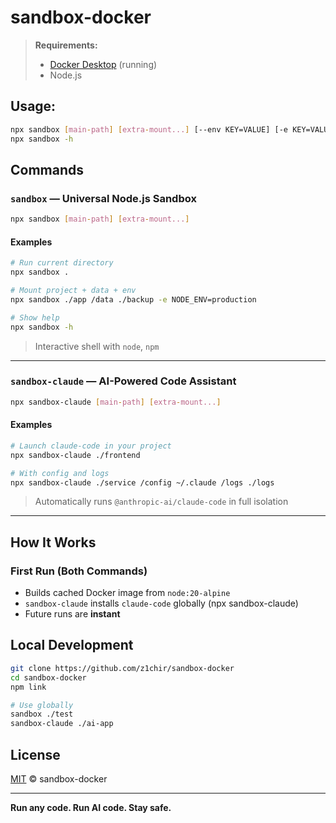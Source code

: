 # sandbox-docker

> **Requirements:**
>
> - [Docker Desktop](https://www.docker.com/products/docker-desktop/) (running)
> - Node.js

## Usage:

```bash
npx sandbox [main-path] [extra-mount...] [--env KEY=VALUE] [-e KEY=VALUE]
npx sandbox -h
```

## Commands

### `sandbox` — Universal Node.js Sandbox

```bash
npx sandbox [main-path] [extra-mount...]
```

#### Examples

```bash
# Run current directory
npx sandbox .

# Mount project + data + env
npx sandbox ./app /data ./backup -e NODE_ENV=production

# Show help
npx sandbox -h
```

> Interactive shell with `node`, `npm`

---

### `sandbox-claude` — AI-Powered Code Assistant

```bash
npx sandbox-claude [main-path] [extra-mount...]
```

#### Examples

```bash
# Launch claude-code in your project
npx sandbox-claude ./frontend

# With config and logs
npx sandbox-claude ./service /config ~/.claude /logs ./logs
```

> Automatically runs `@anthropic-ai/claude-code` in full isolation
---

## How It Works

### First Run (Both Commands)

- Builds cached Docker image from `node:20-alpine`
- `sandbox-claude` installs `claude-code` globally (npx sandbox-claude)
- Future runs are **instant**

## Local Development

```bash
git clone https://github.com/z1chir/sandbox-docker
cd sandbox-docker
npm link

# Use globally
sandbox ./test
sandbox-claude ./ai-app
```

## License

[MIT](LICENSE) © sandbox-docker

---

**Run any code. Run AI code. Stay safe.**
